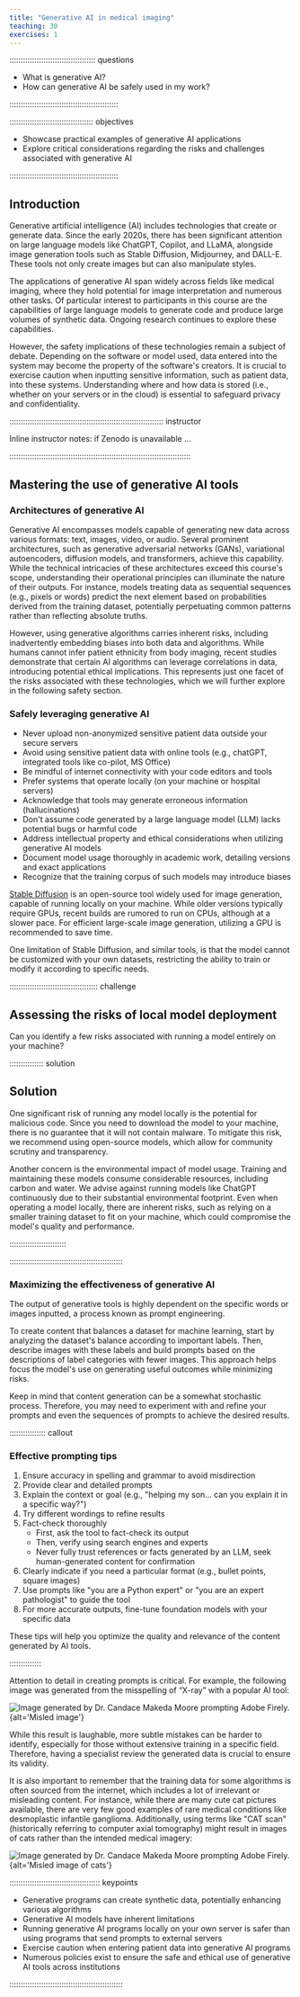 ```yaml
---
title: "Generative AI in medical imaging"
teaching: 30
exercises: 1
---
```


:::::::::::::::::::::::::::::::::::::: questions 

- What is generative AI?
- How can generative AI be safely used in my work?

::::::::::::::::::::::::::::::::::::::::::::::::

::::::::::::::::::::::::::::::::::::: objectives

- Showcase practical examples of generative AI applications
- Explore critical considerations regarding the risks and challenges associated with generative AI

::::::::::::::::::::::::::::::::::::::::::::::::

## Introduction

Generative artificial intelligence (AI) includes technologies that create or generate data. Since the early 2020s, there has been significant attention on large language models like ChatGPT, Copilot, and LLaMA, alongside image generation tools such as Stable Diffusion, Midjourney, and DALL-E. These tools not only create images but can also manipulate styles.

The applications of generative AI span widely across fields like medical imaging, where they hold potential for image interpretation and numerous other tasks. Of particular interest to participants in this course are the capabilities of large language models to generate code and produce large volumes of synthetic data. Ongoing research continues to explore these capabilities.

However, the safety implications of these technologies remain a subject of debate. Depending on the software or model used, data entered into the system may become the property of the software's creators. It is crucial to exercise caution when inputting sensitive information, such as patient data, into these systems. Understanding where and how data is stored (i.e., whether on your servers or in the cloud) is essential to safeguard privacy and confidentiality.

:::::::::::::::::::::::::::::::::::::::::::::::::::::::::::::::::::: instructor

Inline instructor notes: if Zenodo is unavailable ...

::::::::::::::::::::::::::::::::::::::::::::::::::::::::::::::::::::::::::::::::

## Mastering the use of generative AI tools

### Architectures of generative AI

Generative AI encompasses models capable of generating new data across various formats: text, images, video, or audio. Several prominent architectures, such as generative adversarial networks (GANs), variational autoencoders, diffusion models, and transformers, achieve this capability. While the technical intricacies of these architectures exceed this course's scope, understanding their operational principles can illuminate the nature of their outputs. For instance, models treating data as sequential sequences (e.g., pixels or words) predict the next element based on probabilities derived from the training dataset, potentially perpetuating common patterns rather than reflecting absolute truths.

However, using generative algorithms carries inherent risks, including inadvertently embedding biases into both data and algorithms. While humans cannot infer patient ethnicity from body imaging, recent studies demonstrate that certain AI algorithms can leverage correlations in data, introducing potential ethical implications. This represents just one facet of the risks associated with these technologies, which we will further explore in the following safety section.

### Safely leveraging generative AI

- Never upload non-anonymized sensitive patient data outside your secure servers
- Avoid using sensitive patient data with online tools (e.g., chatGPT, integrated tools like co-pilot, MS Office)
- Be mindful of internet connectivity with your code editors and tools
- Prefer systems that operate locally (on your machine or hospital servers)
- Acknowledge that tools may generate erroneous information (hallucinations)
- Don't assume code generated by a large language model (LLM) lacks potential bugs or harmful code
- Address intellectual property and ethical considerations when utilizing generative AI models
- Document model usage thoroughly in academic work, detailing versions and exact applications
- Recognize that the training corpus of such models may introduce biases

[Stable Diffusion](https://github.com/Stability-AI/StableDiffusion) is an open-source tool widely used for image generation, capable of running locally on your machine. While older versions typically require GPUs, recent builds are rumored to run on CPUs, although at a slower pace. For efficient large-scale image generation, utilizing a GPU is recommended to save time.

One limitation of Stable Diffusion, and similar tools, is that the model cannot be customized with your own datasets, restricting the ability to train or modify it according to specific needs.

:::::::::::::::::::::::::::::::::::::::  challenge

## Assessing the risks of local model deployment

Can you identify a few risks associated with running a model entirely on your machine?

:::::::::::::::  solution

## Solution

One significant risk of running any model locally is the potential for malicious code. Since you need to download the model to your machine, there is no guarantee that it will not contain malware. To mitigate this risk, we recommend using open-source models, which allow for community scrutiny and transparency.

Another concern is the environmental impact of model usage. Training and maintaining these models consume considerable resources, including carbon and water. We advise against running models like ChatGPT continuously due to their substantial environmental footprint. Even when operating a model locally, there are inherent risks, such as relying on a smaller training dataset to fit on your machine, which could compromise the model's quality and performance.

:::::::::::::::::::::::::

::::::::::::::::::::::::::::::::::::::::::::::::::

### Maximizing the effectiveness of generative AI

The output of generative tools is highly dependent on the specific words or images inputted, a process known as prompt engineering.

To create content that balances a dataset for machine learning, start by analyzing the dataset's balance according to important labels. Then, describe images with these labels and build prompts based on the descriptions of label categories with fewer images. This approach helps focus the model's use on generating useful outcomes while minimizing risks.

Keep in mind that content generation can be a somewhat stochastic process. Therefore, you may need to experiment with and refine your prompts and even the sequences of prompts to achieve the desired results.

:::::::::::::::: callout

### Effective prompting tips

1. Ensure accuracy in spelling and grammar to avoid misdirection
2. Provide clear and detailed prompts
3. Explain the context or goal (e.g., "helping my son... can you explain it in a specific way?")
4. Try different wordings to refine results
5. Fact-check thoroughly
   - First, ask the tool to fact-check its output
   - Then, verify using search engines and experts
   - Never fully trust references or facts generated by an LLM, seek human-generated content for confirmation
6. Clearly indicate if you need a particular format (e.g., bullet points, square images)
7. Use prompts like "you are a Python expert" or "you are an expert pathologist" to guide the tool
8. For more accurate outputs, fine-tune foundation models with your specific data

These tips will help you optimize the quality and relevance of the content generated by AI tools.

::::::::::::::

Attention to detail in creating prompts is critical. For example, the following image was generated from the misspelling of “X-ray” with a popular AI tool:

![Image generated by Dr. Candace Makeda Moore prompting [Adobe Firely](https://www.adobe.com/products/firefly.html).](fig/chest_xay.png){alt='Misled image'}

While this result is laughable, more subtle mistakes can be harder to identify, especially for those without extensive training in a specific field. Therefore, having a specialist review the generated data is crucial to ensure its validity.

It is also important to remember that the training data for some algorithms is often sourced from the internet, which includes a lot of irrelevant or misleading content. For instance, while there are many cute cat pictures available, there are very few good examples of rare medical conditions like desmoplastic infantile ganglioma. Additionally, using terms like "CAT scan" (historically referring to computer axial tomography) might result in images of cats rather than the intended medical imagery:

![Image generated by Dr. Candace Makeda Moore prompting [Adobe Firely](https://www.adobe.com/products/firefly.html).](fig/CAT_scan.png){alt='Misled image of cats'}

:::::::::::::::::::::::::::::::::::::::: keypoints

- Generative programs can create synthetic data, potentially enhancing various algorithms
- Generative AI models have inherent limitations
- Running generative AI programs locally on your own server is safer than using programs that send prompts to external servers
- Exercise caution when entering patient data into generative AI programs
- Numerous policies exist to ensure the safe and ethical use of generative AI tools across institutions

::::::::::::::::::::::::::::::::::::::::::::::::::

